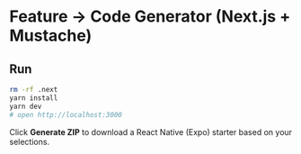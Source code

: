 # Feature → Code Generator (Next.js + Mustache)

## Run
```bash
rm -rf .next
yarn install
yarn dev
# open http://localhost:3000
```

Click **Generate ZIP** to download a React Native (Expo) starter based on your selections.
